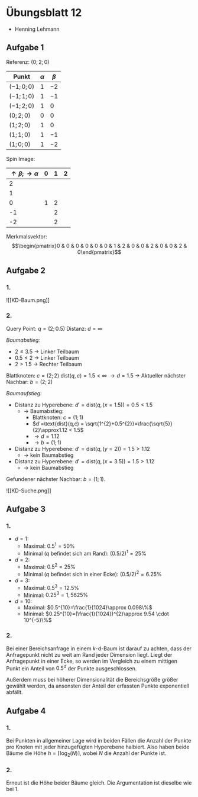 # Übungsblatt 12

- Henning Lehmann

## Aufgabe 1

Referenz: $(0;2;0)$

| Punkt | $\alpha$ | $\beta$ |
| ---- | ---- | ---- |
| $(-1;0;0)$ | $1$ | $-2$ |
| $(-1;1;0)$ | $1$ | $-1$ |
| $(-1;2;0)$ | $1$ | $0$ |
| $(0;2;0)$ | $0$ | $0$ |
| $(1;2;0)$ | $1$ | $0$ |
| $(1;1;0)$ | $1$ | $-1$ |
| $(1;0;0)$ | $1$ | $-2$ |

Spin Image:

| $\uparrow \beta; \rightarrow \alpha$ | 0 | 1 | 2 |
| ---- | ---- | ---- | ---- |
| 2 |  |  |  |
| 1 |  |  |  |
| 0 | 1 | 2 |  |
| -1 |  | 2 |  |
| -2 |  | 2 |  |
Merkmalsvektor: $$\begin{pmatrix}0 & 0 & 0 & 0 & 0 & 0 & 1 & 2 & 0 & 0 & 2 & 0 & 0 & 2 & 0\end{pmatrix}$$

## Aufgabe 2

### 1.
![[KD-Baum.png]]

### 2.

Query Point: $q = (2;0.5)$
Distanz: $d = \infty$

*Baumabstieg:*
- $2 \leq 3.5$ $\to$ Linker Teilbaum
- $0.5 \leq 2$ $\to$ Linker Teilbaum
- $2 > 1.5$ $\to$ Rechter Teilbaum

Blattknoten: $c = (2;2)$
$\text{dist}(q, c) = 1.5 < \infty$
$\to d = 1.5$
$\to$ Aktueller nächster Nachbar: $b = (2;2)$

*Baumaufstieg:*
- Distanz zu Hyperebene: $d' = \text{dist}(q, (x=1.5)) = 0.5 < 1.5$
	- $\to$ Baumabstieg:
		- Blattknoten: $c = (1;1)$
		- $d'=\text{dist}(q,c) = \sqrt{1^{2}+0.5^{2}}=\frac{\sqrt{5}}{2}\approx1.12 < 1.5$
		- $\to d = 1.12$
		- $\to b = (1;1)$
- Distanz zu Hyperebene: $d' = \text{dist}(q, (y=2))=1.5 > 1.12$
	- $\to$ kein Baumabstieg
- Distanz zu Hyperebene: $d' = \text{dist}(q, (x=3.5))=1.5 > 1.12$
	- $\to$ kein Baumabstieg

Gefundener nächster Nachbar: $b = (1;1)$.

![[KD-Suche.png]]


## Aufgabe 3

### 1.

- $d=1$:
	- Maximal: $0.5^{1}=50\%$
	- Minimal ($q$ befindet sich am Rand): $(0.5/2)^{1}=25\%$
- $d=2$:
	- Maximal: $0.5^{2}=25\%$
	- Minimal ($q$ befindet sich in einer Ecke): $(0.5/2)^{2}=6.25\%$
- $d=3$:
	- Maximal: $0.5^{3}=12.5\%$
	- Minimal: $0.25^{3}=1,5625\%$
- $d=10$:
	- Maximal: $0.5^{10}=\frac{1}{1024}\approx 0.098\%$
	- Minimal: $0.25^{10}=(\frac{1}{1024})^{2}\approx 9.54 \cdot 10^{-5}\%$

### 2.
Bei einer Bereichsanfrage in einem $k$-d-Baum ist darauf zu achten, dass der Anfragepunkt nicht zu weit am Rand jeder Dimension liegt. 
Liegt der Anfragepunkt in einer Ecke, so werden im Vergleich zu einem mittigen Punkt ein Anteil von $0.5^{d}$ der Punkte ausgeschlossen.

Außerdem muss bei höherer Dimensionalität die Bereichsgröße größer gewählt werden, da ansonsten der Anteil der erfassten Punkte exponentiell abfällt.

## Aufgabe 4

### 1.
Bei Punkten in allgemeiner Lage wird in beiden Fällen die Anzahl der Punkte pro Knoten mit jeder hinzugefügten Hyperebene halbiert. Also haben beide Bäume die Höhe $h=\lceil \log_{2}(N) \rceil$, wobei $N$ die Anzahl der Punkte ist.

### 2.
Erneut ist die Höhe beider Bäume gleich. Die Argumentation ist dieselbe wie bei 1.